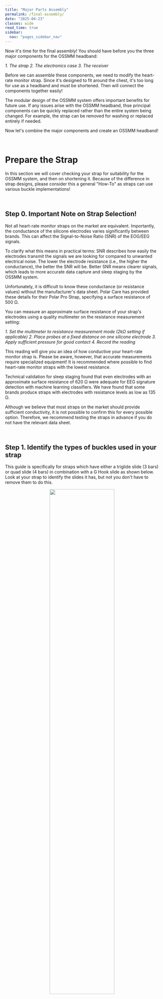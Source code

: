 ```yaml
---
title: "Major Parts Assembly"
permalink: /final-assembly/
date: "2025-04-23"
classes: wide
read_time: true
sidebar:
  nav: "pages_sidebar_nav"
---
```


Now it's time for the final assembly! You should have before you the three major components for the OSSMM headband:

*1. The strap*
*2. The electronics case*
*3. The receiver*

Before we can assemble these components, we need to modify the heart-rate monitor
strap. Since it's designed to fit around the chest, it's too long for use as a 
headband and must be shortened. Then will connect the components together easily!

The modular design of the OSSMM system offers important benefits for future use. 
If any issues arise with the OSSMM headband, thse principal components can be
quickly replaced rather than the entire system being changed. For example, the
strap can be removed for washing or replaced entirely if needed.

Now let's combine the major components and create an OSSMM headband!

&nbsp;
# Prepare the Strap

In this section we will cover checking your strap for suitability for the OSSMM
system, and then on shortening it. Because of the difference in strap designs,
please consider this a general "How-To" as straps can use various buckle
implementations!

&nbsp;
## Step 0. Important Note on Strap Selection!

Not all heart-rate monitor straps on the market are equivalent. Importantly, the
conductance of the silicone electrodes varies significantly between brands. This
can affect the Signal-to-Noise Ratio (SNR) of the EOG/EEG signals.

To clarify what this means in practical terms: SNR describes how easily the 
electrodes transmit the signals we are looking for compared to unwanted 
electrical noise. The lower the electrode resistance (i.e., the higher the 
conductance), the better the SNR will be. Better SNR means clearer signals, 
which leads to more accurate data capture and sleep staging by the OSSMM system.


Unfortunately, it is difficult to know these conductance (or resistance values) 
without the manufacturer's data sheet. Polar Care has provided these details for
their Polar Pro Strap, specifying a surface resistance of 500 Ω.


You can measure an approximate surface resistance of your strap's electrodes 
using a quality multimeter on the resistance measurement setting:

*1. Set the multimeter to resistance measurement mode (2kΩ setting if applicable)*
*2. Place probes at a fixed distance on one silicone electrode*
*3. Apply sufficient pressure for good contact*
*4. Record the reading*

This reading will give you an idea of how conductive your heart-rate monitor 
strap is. Please be aware, however, that accurate measurements require 
specialized equipment! It is recommended where possible to find heart-rate 
monitor straps with the lowest resistance. 

Technical validation for sleep staging found that even electrodes with an 
approximate surface resistance of 620 Ω were adequate for EEG signature 
detection with machine learning classifiers. We have found that some brands 
produce straps with electrodes with resistance levels as low as 135 Ω.

Although we believe that most straps on the market should provide sufficient 
conductivity, it is not possible to confirm this for every possible option. 
Therefore, we recommend testing the straps in advance if you do not have the
relevant data sheet.

&nbsp;
## Step 1. Identify the types of buckles used in your strap

This guide is specifically for straps which have either a triglide slide (3 bars) 
or quad slide (4 bars) in combination with a G Hook slide as shown below. Look 
at your strap to identify the slides it has, but not you don't have to remove 
them to do this.

<div align="center">
  <img src="{{ site.url }}/OSSMM/media/final-assembly/slides-tri.jpg" style="width: 65%;">
  <figcaption style="text-align: center; font-style: italic; margin-top: 5px;">Slides in strap: Triglide slide on left, G hook slide on right</figcaption>
</div>
&nbsp;

<div align="center">
  <img src="{{ site.url }}/OSSMM/media/final-assembly/slide-quad.jpg" style="width: 60%;">
  <figcaption style="text-align: center; font-style: italic; margin-top: 5px;">Slides in strap: Quad slide on left, G hook slide on right</figcaption>
</div>
&nbsp;

The following example will utilize a quad slide.

If you have slightly different slides, it is recommended to follow this guide in
order to get a general idea of how you may adjust your own.

## Step 2. Identify the Slide types, and stitched loop

Here we have cinched the strap so that both the G Hook Slide and Quad slide are
closer. We recommend doing the same and placing them in the same orientation as
shown below. Identify the stitched loop which will go through one of the slots
on the Quad/Tri slide.

<div align="center">
  <img src="{{ site.url }}/OSSMM/media/final-assembly/strap-identity.jpg" style="width: 60%;">
</div>
&nbsp;


## Step 3. Cut the stich loop, and remove it from the Quad/Tri Slide

&nbsp;
<div style="display: flex; flex-direction: row; align-items: flex-start;">
  <figure style="margin: 0; width: 48%;">
    <img src="{{ site.url }}/OSSMM/media/final-assembly/loop-cut-1.jpg" alt="Front view of OSSMM headband" style="width: 100%;">
    <figcaption style="text-align: center; font-style: italic; margin-top: 5px;">Pre-cut Sticthed Loop </figcaption>
  </figure>
  <figure style="margin: 0; width: 48%; margin-left: 4%;">
    <img src="{{ site.url }}/OSSMM/media/final-assembly/loop-cut-2.jpg" alt="Back view of OSSMM headband" style="width: 100%;">
    <figcaption style="text-align: center; font-style: italic; margin-top: 5px;">Post-cut Sticthed Loop</figcaption>
  </figure>
</div>
&nbsp;


## Step 4. Shorten the strap by cutting at least 12 cm (5") above the seam.

The photos below this cut. Note, for illustrative purpose the scissor is shown
at a much shorter distance.

&nbsp;
<div style="display: flex; flex-direction: row; align-items: flex-start;">
  <figure style="margin: 0; width: 42%;">
    <img src="{{ site.url }}/OSSMM/media/final-assembly/shortening-cut-1.jpg" alt="Front view of OSSMM headband" style="width: 100%;">
    <figcaption style="text-align: center; font-style: italic; margin-top: 5px;">Pre-cut Sticthed Loop </figcaption>
  </figure>
  <figure style="margin: 0; width: 50%; margin-left: 4%;">
    <img src="{{ site.url }}/OSSMM/media/final-assembly/shortening-cut-2.jpg" alt="Back view of OSSMM headband" style="width: 100%;">
    <figcaption style="text-align: center; font-style: italic; margin-top: 5px;">Post-cut Sticthed Loop</figcaption>
  </figure>
</div>
&nbsp;


Due to the difference length straps will have based on the brand, the length to 
cut will change. Remember, you can always cut more off, but you can't add it back.
In our case, a 15 cm (6") cut was suitable.

<figure style="margin: 0; width: 50%; margin-left: 4%;">
  <img src="{{ site.url }}/OSSMM/media/final-assembly/removed.jpg" alt="Back view of OSSMM headband" style="width: 100%;">
  <figcaption style="text-align: center; font-style: italic; margin-top: 5px;">Removed Portion</figcaption>
</figure>

&nbsp;
## Step 5. Insert the cut end into the open slot making a new loop.

Take the newly cut end and insert it through the now open slot. The band should 
go towards the interior. This way when it is worn there is no band flopping in 
the back.


<div align="center">
  <img src="{{ site.url }}/OSSMM/media/final-assembly/new-loop.jpg" alt="Back view of OSSMM headband" style="width: 100%;">
</div>
&nbsp;


Under typical circumstances the tension should hold this loose end in place. 
However, over time it may come loose with repeated use. We leave it to the user
to choose if they would like to employ additional methods to secure it. We
present two feasible options:

*1. Create a new seam using a basic sewing kit.*
*2. Use a standard quality stapler with paper staples.*

The stapler is the preferred method. When done properly with a quality stapler, 
staples are virtually invisible and are not felt at all. Staples should be done
with the legs initially pointing towards the interior of the bead, that is
towards the head area. When closed properly, the staple legs will clinch back
outward, facing away from the head area.

# Insert the Strap into the Receiver

Now that the strap is prepared, we will insert the strap into the receiver!

<div align="center">
  <img src="{{ site.url }}/OSSMM/media/final-assembly/new-loop.jpg" alt="Back view of OSSMM headband" style="width: 100%;">
</div>
&nbsp;

# Install the Electronic Case

You're almost there! This section should be done with a table as a support, 
or an additional pair of human hands.

## Step 1. Pull excess strap through the receiver, loop over, and expose the PulseSensor slot

<div align="center">
  <img src="{{ site.url }}/OSSMM/media/final-assembly/new-loop.jpg" alt="Back view of OSSMM headband" style="width: 100%;">
</div>
&nbsp;

## Step 2.Insert the PulseSensor



## Step 3. Connect the EOG/EEG electrodes



## Step 4. Slot in the electronics case

## Step 5. You've done it!



